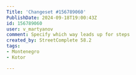 ```yaml
---
Title: 'Changeset #156789060'
PublishDate: 2024-09-18T19:00:43Z
id: 156789060
user: v_martyanov
comment: Specify which way leads up for steps
created_by: StreetComplete 58.2
tags:
- Montenegro
- Kotor

---
```

